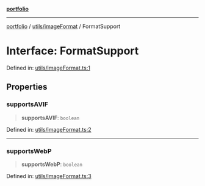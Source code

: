 [**portfolio**](../../../README.md)

***

[portfolio](../../../modules.md) / [utils/imageFormat](../README.md) / FormatSupport

# Interface: FormatSupport

Defined in: [utils/imageFormat.ts:1](https://github.com/tnorlund/Portfolio/blob/cfacd1ba52b097157cf91fcd1d100902a8f59a1f/portfolio/utils/imageFormat.ts#L1)

## Properties

### supportsAVIF

> **supportsAVIF**: `boolean`

Defined in: [utils/imageFormat.ts:2](https://github.com/tnorlund/Portfolio/blob/cfacd1ba52b097157cf91fcd1d100902a8f59a1f/portfolio/utils/imageFormat.ts#L2)

***

### supportsWebP

> **supportsWebP**: `boolean`

Defined in: [utils/imageFormat.ts:3](https://github.com/tnorlund/Portfolio/blob/cfacd1ba52b097157cf91fcd1d100902a8f59a1f/portfolio/utils/imageFormat.ts#L3)
